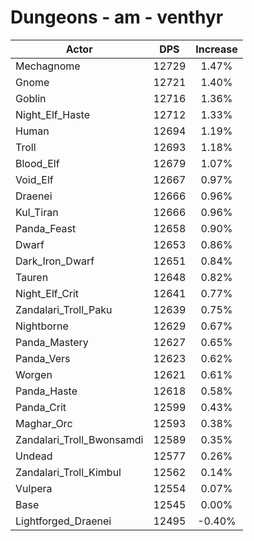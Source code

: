 # Dungeons - am - venthyr
| Actor | DPS | Increase |
|---|:---:|:---:|
|Mechagnome|12729|1.47%|
|Gnome|12721|1.40%|
|Goblin|12716|1.36%|
|Night_Elf_Haste|12712|1.33%|
|Human|12694|1.19%|
|Troll|12693|1.18%|
|Blood_Elf|12679|1.07%|
|Void_Elf|12667|0.97%|
|Draenei|12666|0.96%|
|Kul_Tiran|12666|0.96%|
|Panda_Feast|12658|0.90%|
|Dwarf|12653|0.86%|
|Dark_Iron_Dwarf|12651|0.84%|
|Tauren|12648|0.82%|
|Night_Elf_Crit|12641|0.77%|
|Zandalari_Troll_Paku|12639|0.75%|
|Nightborne|12629|0.67%|
|Panda_Mastery|12627|0.65%|
|Panda_Vers|12623|0.62%|
|Worgen|12621|0.61%|
|Panda_Haste|12618|0.58%|
|Panda_Crit|12599|0.43%|
|Maghar_Orc|12593|0.38%|
|Zandalari_Troll_Bwonsamdi|12589|0.35%|
|Undead|12577|0.26%|
|Zandalari_Troll_Kimbul|12562|0.14%|
|Vulpera|12554|0.07%|
|Base|12545|0.00%|
|Lightforged_Draenei|12495|-0.40%|
